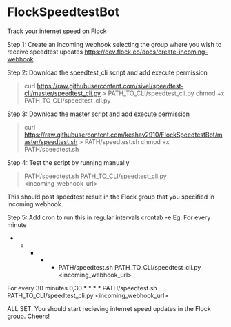 # FlockSpeedtestBot
Track your internet speed on Flock

Step 1: Create an incoming webhook selecting the group where you wish to receive speedtest updates
https://dev.flock.co/docs/create-incoming-webhook

Step 2: Download the speedtest_cli script and add execute permission
>curl https://raw.githubusercontent.com/sivel/speedtest-cli/master/speedtest_cli.py > PATH_TO_CLI/speedtest_cli.py
>chmod +x PATH_TO_CLI/speedtest_cli.py

Step 3: Download the master script and add execute permission
>curl https://raw.githubusercontent.com/keshav2910/FlockSpeedtestBot/master/speedtest.sh > PATH/speedtest.sh
>chmod +x PATH/speedtest.sh

Step 4: Test the script by running manually
>PATH/speedtest.sh PATH_TO_CLI/speedtest_cli.py <incoming_webhook_url>

This should post speedtest result in the Flock group that you specified in incoming webhook.

Step 5: Add cron to run this in regular intervals
crontab -e
Eg: For every minute
* * * * * PATH/speedtest.sh PATH_TO_CLI/speedtest_cli.py <incoming_webhook_url>

For every 30 minutes
0,30 * * * * PATH/speedtest.sh PATH_TO_CLI/speedtest_cli.py <incoming_webhook_url>

ALL SET. You should start recieving internet speed updates in the Flock group.
Cheers!


